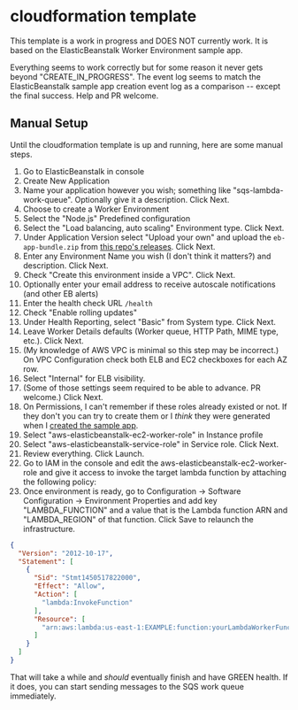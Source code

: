 # cloudformation template

This template is a work in progress and DOES NOT currently work.  It is based on the ElasticBeanstalk Worker Environment sample app.

Everything seems to work correctly but for some reason it never gets beyond "CREATE_IN_PROGRESS".  The event log seems to match the ElasticBeanstalk sample app creation event log as a comparison -- except the final success.  Help and PR welcome.

## Manual Setup

Until the cloudformation template is up and running, here are some manual steps.

1. Go to ElasticBeanstalk in console
1. Create New Application
1. Name your application however you wish; something like "sqs-lambda-work-queue".  Optionally give it a description.  Click Next.
1. Choose to create a Worker Environment
1. Select the "Node.js" Predefined configuration
1. Select the "Load balancing, auto scaling" Environment type.  Click Next.
1. Under Application Version select "Upload your own" and upload the `eb-app-bundle.zip` from [this repo's releases](releases).  Click Next.
1. Enter any Environment Name you wish (I don't think it matters?) and description.  Click Next.
1. Check "Create this environment inside a VPC".  Click Next.
1. Optionally enter your email address to receive autoscale notifications (and other EB alerts) 
1. Enter the health check URL `/health`
1. Check "Enable rolling updates"
1. Under Health Reporting, select "Basic" from System type.  Click Next.
1. Leave Worker Details defaults (Worker queue, HTTP Path, MIME type, etc.).  Click Next.
1. (My knowledge of AWS VPC is minimal so this step may be incorrect.)  On VPC Configuration check both ELB and EC2 checkboxes for each AZ row. 
1. Select "Internal" for ELB visibility.  
1. (Some of those settings seem required to be able to advance. PR welcome.)  Click Next.
1. On Permissions, I can't remember if these roles already existed or not.  If they don't you can try to create them or I *think* they were generated when I [created the sample app](https://aws.amazon.com/elasticbeanstalk/getting-started/).
1. Select "aws-elasticbeanstalk-ec2-worker-role" in Instance profile
1. Select "aws-elasticbeanstalk-service-role" in Service role.  Click Next.
1. Review everything.  Click Launch.
1. Go to IAM in the console and edit the aws-elasticbeanstalk-ec2-worker-role and give it access to invoke the target lambda function by attaching the following policy:
1. Once environment is ready, go to Configuration -> Software Configuration -> Environment Properties and add key "LAMBDA_FUNCTION" and a value that is the Lambda function ARN and "LAMBDA_REGION" of that function. Click Save to relaunch the infrastructure.

```json
{
  "Version": "2012-10-17",
  "Statement": [
    {
      "Sid": "Stmt1450517822000",
      "Effect": "Allow",
      "Action": [
        "lambda:InvokeFunction"
      ],
      "Resource": [
        "arn:aws:lambda:us-east-1:EXAMPLE:function:yourLambdaWorkerFunction"
      ]
    }
  ]
}
```

That will take a while and _should_ eventually finish and have GREEN health.   If it does, you can start sending messages to the SQS work queue immediately.  
